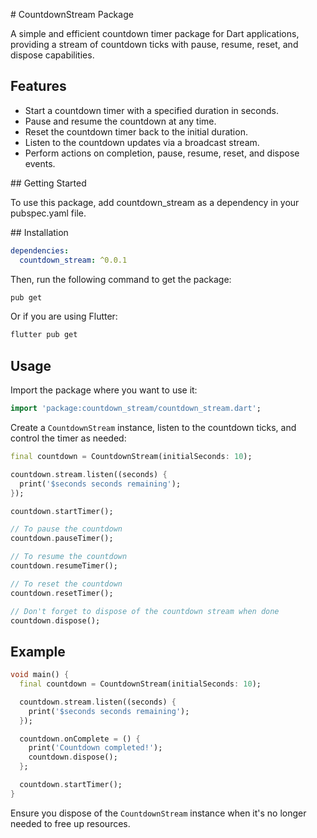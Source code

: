 # CountdownStream Package

A simple and efficient countdown timer package for Dart applications, providing a stream of countdown ticks with pause, resume, reset, and dispose capabilities.

## Features

* Start a countdown timer with a specified duration in seconds.
* Pause and resume the countdown at any time.
* Reset the countdown timer back to the initial duration.
* Listen to the countdown updates via a broadcast stream.
* Perform actions on completion, pause, resume, reset, and dispose events.

## Getting Started

To use this package, add countdown_stream as a dependency in your pubspec.yaml file.

## Installation

```yaml
dependencies:
  countdown_stream: ^0.0.1
```

Then, run the following command to get the package:

```bash
pub get
```

Or if you are using Flutter:

```bash
flutter pub get
```

## Usage

Import the package where you want to use it:

```dart
import 'package:countdown_stream/countdown_stream.dart';
```

Create a `CountdownStream` instance, listen to the countdown ticks, and control the timer as needed:

```dart
final countdown = CountdownStream(initialSeconds: 10);

countdown.stream.listen((seconds) {
  print('$seconds seconds remaining');
});

countdown.startTimer();

// To pause the countdown
countdown.pauseTimer();

// To resume the countdown
countdown.resumeTimer();

// To reset the countdown
countdown.resetTimer();

// Don't forget to dispose of the countdown stream when done
countdown.dispose();
```

## Example

```dart
void main() {
  final countdown = CountdownStream(initialSeconds: 10);

  countdown.stream.listen((seconds) {
    print('$seconds seconds remaining');
  });

  countdown.onComplete = () {
    print('Countdown completed!');
    countdown.dispose();
  };

  countdown.startTimer();
}
```

Ensure you dispose of the `CountdownStream` instance when it's no longer needed to free up resources.

